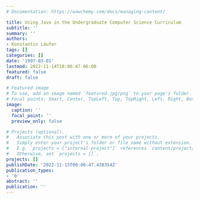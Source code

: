 ```yaml
---
# Documentation: https://wowchemy.com/docs/managing-content/

title: Using Java in the Undergraduate Computer Science Curriculum
subtitle: ''
summary: ''
authors:
- Konstantin Läufer
tags: []
categories: []
date: '1997-03-01'
lastmod: 2022-11-14T18:06:47-06:00
featured: false
draft: false

# Featured image
# To use, add an image named `featured.jpg/png` to your page's folder.
# Focal points: Smart, Center, TopLeft, Top, TopRight, Left, Right, BottomLeft, Bottom, BottomRight.
image:
  caption: ''
  focal_point: ''
  preview_only: false

# Projects (optional).
#   Associate this post with one or more of your projects.
#   Simply enter your project's folder or file name without extension.
#   E.g. `projects = ["internal-project"]` references `content/project/deep-learning/index.md`.
#   Otherwise, set `projects = []`.
projects: []
publishDate: '2022-11-15T00:06:47.438354Z'
publication_types:
- '0'
abstract: ''
publication: ''
---
```

